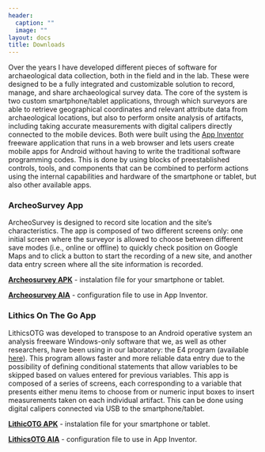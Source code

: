 ```yaml
---
header:
  caption: ""
  image: ""
layout: docs
title: Downloads
---
```


Over the years I have developed different pieces of software for archaeological data collection, both in the field and in the lab. These were designed to be a fully integrated and customizable solution to record, manage, and share archaeological survey data. The core of the system is two custom smartphone/tablet applications, through which surveyors are able to retrieve geographical coordinates and relevant attribute data from archaeological locations, but also to perform onsite analysis of artifacts, including taking accurate measurements with digital calipers directly connected to the mobile devices. 
Both were built using the [App Inventor](http://ai2.appinventor.mit.edu/) freeware application that runs in a web browser and lets users create mobile apps for Android without having to write the traditional software programming codes. This is done by using blocks of preestablished controls, tools, and components that can be combined to perform actions using the internal capabilities and hardware of the smartphone or tablet, but also other available apps.



### ArcheoSurvey App

ArcheoSurvey is designed to record site location and the site’s characteristics. The app is composed of two different screens only: one initial screen where the surveyor is allowed to choose between different save modes (i.e., online or offline) to quickly check position on Google Maps and to click a button to start the recording of a new site, and another data
entry screen where all the site information is recorded.

**[Archeosurvey APK](https://www.dropbox.com/s/sqz77jm9ewhwvkq/ArcheoSurvey.apk?dl=1)** - instalation file for your smartphone or tablet.


**[Archeosurvey AIA](https://www.dropbox.com/s/pmo4aa8vxme8obl/ArcheoSurvey.aia?dl=1)** - configuration file to use in App Inventor.



### Lithics On The Go App

LithicsOTG was developed to transpose to an Android operative system an analysis freeware Windows-only software that we, as well as other researchers, have been using in our laboratory: the E4 program (available [here](http://www.oldstoneage.com/software/e4.shtml)). This program allows faster and more reliable data entry due to the possibility of defining conditional statements that allow variables to be skipped based on values entered for previous variables.
This app is composed of a series of screens, each corresponding to a variable that presents either menu items to choose from or numeric input boxes to insert measurements taken on each individual artifact. This can be done using digital calipers connected via USB to the smartphone/tablet.

**[LithicOTG APK](https://www.dropbox.com/s/aosz7ft1753u0y4/LithicsOTG.apk?dl=1)** - instalation file for your smartphone or tablet.


**[LithicsOTG AIA](https://www.dropbox.com/s/p42qt1u443pb4yf/LithicsOTG.aia?dl=1)** - configuration file to use in App Inventor.
